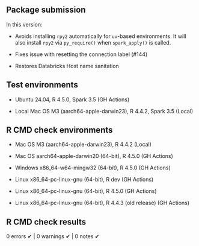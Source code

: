 ## Package submission

In this version:

* Avoids installing `rpy2` automatically for `uv`-based environments. It will
also install `rpy2` via `py_require()` when `spark_apply()` is called.

* Fixes issue with resetting the connection label (#144)

* Restores Databricks Host name sanitation 

## Test environments

- Ubuntu 24.04, R 4.5.0, Spark 3.5 (GH Actions)

- Local Mac OS M3 (aarch64-apple-darwin23), R 4.4.2, Spark 3.5 (Local)

## R CMD check environments

- Mac OS M3 (aarch64-apple-darwin23), R 4.4.2 (Local)

- Mac OS aarch64-apple-darwin20 (64-bit), R 4.5.0 (GH Actions)
- Windows x86_64-w64-mingw32 (64-bit), R 4.5.0 (GH Actions)
- Linux x86_64-pc-linux-gnu (64-bit), R dev (GH Actions)
- Linux x86_64-pc-linux-gnu (64-bit), R 4.5.0 (GH Actions)
- Linux x86_64-pc-linux-gnu (64-bit), R 4.4.3 (old release) (GH Actions)

## R CMD check results

0 errors ✔ | 0 warnings ✔ | 0 notes ✔

